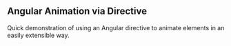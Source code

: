 ## Angular Animation via Directive
 Quick demonstration of using an Angular directive to animate elements in an easily extensible way.


